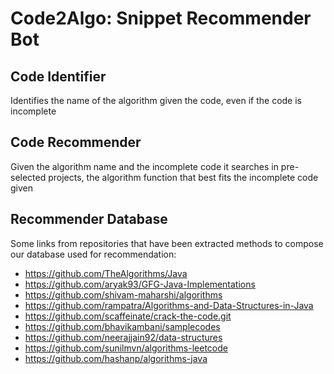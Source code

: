 # Code2Algo: Snippet Recommender Bot

## Code Identifier
Identifies the name of the algorithm given the code, even if the code is incomplete 
## Code Recommender
Given the algorithm name and the incomplete code it searches in pre-selected projects, the algorithm function that best fits the incomplete code given
## Recommender Database
Some links from repositories that have been extracted methods to compose our database used for recommendation:

* https://github.com/TheAlgorithms/Java
* https://github.com/aryak93/GFG-Java-Implementations
* https://github.com/shivam-maharshi/algorithms
* https://github.com/rampatra/Algorithms-and-Data-Structures-in-Java
* https://github.com/scaffeinate/crack-the-code.git 
* https://github.com/bhavikambani/samplecodes
* https://github.com/neerajjain92/data-structures
* https://github.com/sunilmvn/algorithms-leetcode
* https://github.com/hashanp/algorithms-java
